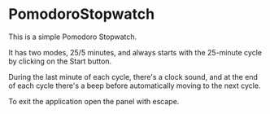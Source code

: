# PomodoroStopwatch

This is a simple Pomodoro Stopwatch.

It has two modes, 25/5 minutes, and always starts with the 25-minute cycle by clicking on the Start button.

During the last minute of each cycle, there's a clock sound, and at the end of each cycle there's a beep before automatically moving to the next cycle.

To exit the application open the panel with escape.